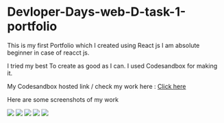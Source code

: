 # Devloper-Days-web-D-task-1-portfolio

<p>This is my first Portfolio which I created using React js I am absolute beginner in case of reacct js.</p>
<p> I tried my best To create as good as I can. I used Codesandbox for making it.</p>
<p>My Codesandbox hosted link / check my work here : <a href="https://6300c.csb.app/">Click here</a>
<p>Here are some screenshots of my work </p>
<img src="https://drive.google.com/file/d/1CUsYeRbrb0CT6zCvQzc2ks76ldinxog4/view?usp=sharing">
<img src="https://drive.google.com/file/d/1Y0uIMENffPK5HH031A-AxqX_k22GJDTm/view?usp=sharing">
<img src="https://drive.google.com/file/d/1fpdAbzTWD73V0o-aZaQ8w5z6wyTv7vFP/view?usp=sharing">
<img src="https://drive.google.com/file/d/12Z3hvlMwZ8hN_o3qOiXAzfX4YVMoJifX/view?usp=sharing">
<img src="https://drive.google.com/file/d/1cn-iwCx4pSCQ-GbJhPpycLCuk8WGdXKq/view?usp=sharing">
